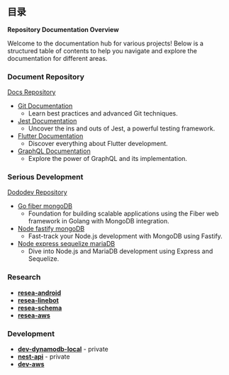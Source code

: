<!-- 
CONCEPT 
![matt-kohr-matt-kohr-arcticbase-layout](https://user-images.githubusercontent.com/73060136/153707971-66535b74-dc7a-4157-8b36-15573edf5a7d.jpeg)
-->

## 目录 

**Repository Documentation Overview**

Welcome to the documentation hub for various projects! Below is a structured table of contents to help you navigate and explore the documentation for different areas.

### Document Repository
[Docs Repository](https://github.com/989g/docs)
- [Git Documentation](https://github.com/989g/docs/git)
  - Learn best practices and advanced Git techniques.
- [Jest Documentation](https://github.com/989g/docs/jest)
  - Uncover the ins and outs of Jest, a powerful testing framework.
- [Flutter Documentation](https://github.com/989g/docs/flutter)
  - Discover everything about Flutter development.
- [GraphQL Documentation](https://github.com/989g/graphql)
  - Explore the power of GraphQL and its implementation.

### Serious Development
[Dododev Repository](https://github.com/989g/dododev)
- [Go fiber mongoDB](https://github.com/989g/dododev/tree/fiber-mongo)
  - Foundation for building scalable applications using the Fiber web framework in Golang with MongoDB integration.
- [Node fastify mongoDB](https://github.com/989g/dododev/tree/fastify-mongo)
  - Fast-track your Node.js development with MongoDB using Fastify.
- [Node express sequelize mariaDB](https://github.com/989g/dododev/tree/sequelize-maria)
  - Dive into Node.js and MariaDB development using Express and Sequelize.

### Research
- [**resea-android**](https://github.com/989g/resea-android)
- [**resea-linebot**](https://github.com/989g/resea-linebot)
- [**resea-schema**](https://github.com/989g/resea-schema)
- [**resea-aws**](https://github.com/989g/resea-aws)

### Development
- [**dev-dynamodb-local**](https://github.com/989g/dev-dynamodb-local) - private
- [**nest-api**](https://github.com/989g/nest-api) - private
- [**dev-aws**](https://github.com/989g/dev-aws) 
